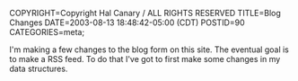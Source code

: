 COPYRIGHT=Copyright Hal Canary / ALL RIGHTS RESERVED
TITLE=Blog Changes
DATE=2003-08-13 18:48:42-05:00 (CDT)
POSTID=90
CATEGORIES=meta;

I'm making a few changes to the blog form on this site. The eventual goal is to make a RSS feed. To do that I've got to first make some changes in my data structures.
